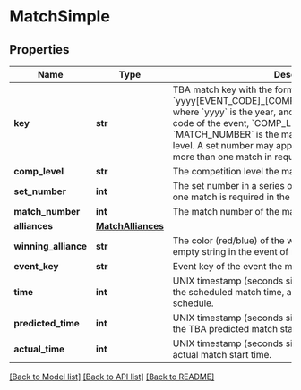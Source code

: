 # MatchSimple

## Properties
Name | Type | Description | Notes
------------ | ------------- | ------------- | -------------
**key** | **str** | TBA match key with the format &#x60;yyyy[EVENT_CODE]_[COMP_LEVEL]m[MATCH_NUMBER]&#x60;, where &#x60;yyyy&#x60; is the year, and &#x60;EVENT_CODE&#x60; is the event code of the event, &#x60;COMP_LEVEL&#x60; is (qm, ef, qf, sf, f), and &#x60;MATCH_NUMBER&#x60; is the match number in the competition level. A set number may append the competition level if more than one match in required per set. | 
**comp_level** | **str** | The competition level the match was played at. | 
**set_number** | **int** | The set number in a series of matches where more than one match is required in the match series. | 
**match_number** | **int** | The match number of the match in the competition level. | 
**alliances** | [**MatchAlliances**](MatchAlliances.md) |  | [optional] 
**winning_alliance** | **str** | The color (red/blue) of the winning alliance. Will contain an empty string in the event of no winner, or a tie. | [optional] 
**event_key** | **str** | Event key of the event the match was played at. | 
**time** | **int** | UNIX timestamp (seconds since 1-Jan-1970 00:00:00) of the scheduled match time, as taken from the published schedule. | [optional] 
**predicted_time** | **int** | UNIX timestamp (seconds since 1-Jan-1970 00:00:00) of the TBA predicted match start time. | [optional] 
**actual_time** | **int** | UNIX timestamp (seconds since 1-Jan-1970 00:00:00) of actual match start time. | [optional] 

[[Back to Model list]](../README.md#documentation-for-models) [[Back to API list]](../README.md#documentation-for-api-endpoints) [[Back to README]](../README.md)


